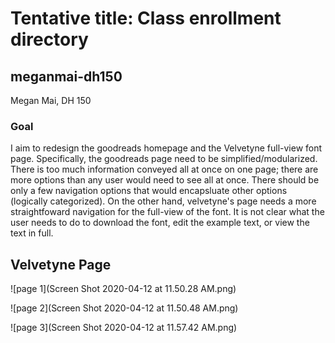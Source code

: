 # Tentative title: Class enrollment directory
## meganmai-dh150
Megan Mai, DH 150 
### Goal 
I aim to redesign the goodreads homepage and the Velvetyne full-view font page. Specifically, the goodreads page need to be simplified/modularized. There is too much information conveyed all at once on one page; there are more options than any user would need to see all at once. There should be only a few navigation options that would encapsluate other options (logically categorized). On the other hand, velvetyne's page needs a more straightfoward navigation for the full-view of the font. It is not clear what the user needs to do to download the font, edit the example text, or view the text in full.
## Velvetyne Page                                     
![page 1](Screen Shot 2020-04-12 at 11.50.28 AM.png)

![page 2](Screen Shot 2020-04-12 at 11.50.48 AM.png)

![page 3](Screen Shot 2020-04-12 at 11.57.42 AM.png)

